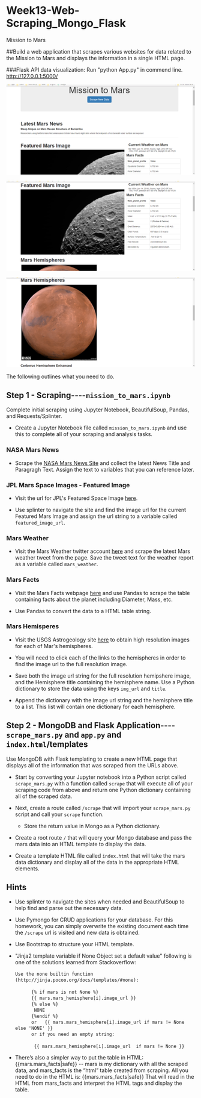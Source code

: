 # Week13-Web-Scraping_Mongo_Flask
 
 Mission to Mars

##Build a web application that scrapes various websites for data related to the Mission to Mars and displays the information in a single HTML page. 

###Flask API data visualization: Run "python App.py" in commend line.
http://127.0.0.1:5000/


![picture](Image/mission_to_mars.png)


![picture](Image/weatherMars.png)


![picture](Image/imageMars.png)

The following outlines what you need to do.


## Step 1 - Scraping----`mission_to_mars.ipynb` 

Complete  initial scraping using Jupyter Notebook, BeautifulSoup, Pandas, and Requests/Splinter.

* Create a Jupyter Notebook file called `mission_to_mars.ipynb` and use this to complete all of your scraping and analysis tasks. 

### NASA Mars News

* Scrape the [NASA Mars News Site](https://mars.nasa.gov/news/) and collect the latest News Title and Paragragh Text. Assign the text to variables that you can reference later.

### JPL Mars Space Images - Featured Image

* Visit the url for JPL's Featured Space Image [here](https://www.jpl.nasa.gov/spaceimages/?search=&category=Mars).

* Use splinter to navigate the site and find the image url for the current Featured Mars Image and assign the url string to a variable called `featured_image_url`.

### Mars Weather

* Visit the Mars Weather twitter account [here](https://twitter.com/marswxreport?lang=en) and scrape the latest Mars weather tweet from the page. Save the tweet text for the weather report as a variable called `mars_weather`.

### Mars Facts

* Visit the Mars Facts webpage [here](http://space-facts.com/mars/) and use Pandas to scrape the table containing facts about the planet including Diameter, Mass, etc.

* Use Pandas to convert the data to a HTML table string.

### Mars Hemisperes

* Visit the USGS Astrogeology site [here](https://astrogeology.usgs.gov/search/results?q=hemisphere+enhanced&k1=target&v1=Mars) to obtain high resolution images for each of Mar's hemispheres.

* You will need to click each of the links to the hemispheres in order to find the image url to the full resolution image.

* Save both the image url string for the full resolution hemipshere image, and the Hemisphere title containing the hemisphere name. Use a Python dictionary to store the data using the keys `img_url` and `title`.

* Append the dictionary with the image url string and the hemisphere title to a list. This list will contain one dictionary for each hemisphere.

## Step 2 - MongoDB and Flask Application----`scrape_mars.py` and `app.py` and  `index.html`/templates

Use MongoDB with Flask templating to create a new HTML page that displays all of the information that was scraped from the URLs above.

* Start by converting your Jupyter notebook into a Python script called `scrape_mars.py` with a function called `scrape` that will execute all of your scraping code from above and return one Python dictionary containing all of the scraped data.

* Next, create a route called `/scrape` that will import your `scrape_mars.py` script and call your `scrape` function.

  * Store the return value in Mongo as a Python dictionary.

* Create a root route `/` that will query your Mongo database and pass the mars data into an HTML template to display the data.

* Create a template HTML file called `index.html` that will take the mars data dictionary and display all of the data in the appropriate HTML elements. 


## Hints

* Use splinter to navigate the sites when needed and BeautifulSoup to help find and parse out the necessary data.

* Use Pymongo for CRUD applications for your database. For this homework, you can simply overwrite the existing document each time the `/scrape` url is visited and new data is obtained.

* Use Bootstrap to structure your HTML template.

*  "Jinja2 template variable if None Object set a default value" following is one of the solutions learned from Stackoverflow:
    
       Use the none builtin function (http://jinja.pocoo.org/docs/templates/#none):

             {% if mars is not None %}   
             {{ mars.mars_hemisphere[i].image_url }}
             {% else %}
              NONE
             {%endif %}
             or   {{ mars.mars_hemisphere[i].image_url if mars != None else 'NONE' }}
             or if you need an empty string:

              {{ mars.mars_hemisphere[i].image_url  if mars != None }}

*  There’s also a simpler way to put the table in HTML: {{mars.mars_facts|safe}} -- mars is my dictionary with all the scraped data, and mars_facts is the “html” table created from scraping. All you need to do in the HTML is: {{mars.mars_facts|safe}} That will read in the HTML from mars_facts and interpret the HTML tags and display the table. 

